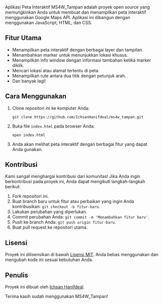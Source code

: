 Aplikasi Peta Interaktif MS4W_Tampan adalah proyek open source yang memungkinkan Anda untuk membuat dan menampilkan peta interaktif menggunakan Google Maps API. Aplikasi ini dibangun dengan menggunakan JavaScript, HTML, dan CSS.

## Fitur Utama

- Menampilkan peta interaktif dengan berbagai layer dan tampilan.
- Menambahkan marker untuk menunjukkan lokasi khusus.
- Menampilkan info window dengan informasi tambahan ketika marker diklik.
- Mencari lokasi atau alamat tertentu di peta.
- Menampilkan rute antara dua titik dengan petunjuk arah.
- Dan banyak lagi!

## Cara Menggunakan

1. Clone repositori ini ke komputer Anda:

   ```
   git clone https://github.com/IchsanHanifdeal/ms4w_tampan.git
   ```

2. Buka file `index.html` pada browser Anda:

   ```
   open index.html
   ```

3. Anda akan melihat peta interaktif dengan berbagai fitur yang dapat Anda gunakan.

## Kontribusi

Kami sangat menghargai kontribusi dari komunitas! Jika Anda ingin berkontribusi pada proyek ini, Anda dapat mengikuti langkah-langkah berikut:

1. Fork repositori ini.
2. Buat branch baru untuk fitur atau perbaikan yang ingin Anda kontribusikan: `git checkout -b fitur-baru`.
3. Lakukan perubahan yang diperlukan.
4. Commit perubahan Anda: `git commit -m 'Menambahkan fitur baru'`.
5. Push ke branch Anda: `git push origin fitur-baru`.
6. Buat pull request ke repositori utama.

## Lisensi

Proyek ini dilisensikan di bawah [Lisensi MIT](LICENSE). Anda bebas menggunakan dan mengubah kode ini sesuai kebutuhan Anda.

## Penulis

Proyek ini dibuat oleh [Ichsan Hanifdeal](https://github.com/IchsanHanifdeal).

Terima kasih sudah menggunakan MS4W_Tampan!

